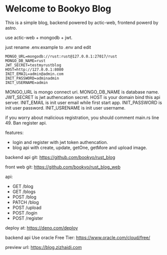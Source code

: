 # Welcome to Bookyo Blog

This is a simple blog, backend powered by actic-web, frontend powerd by astro.

use actic-web + mongodb + jwt.

just rename .env.example to .env and edit
```
MONGO_URL=mongodb://rust:rust@127.0.0.1:27017/rust
MONGO_DB_NAME=rust
JWT_SECRET=testmyrustblog
HOST=http://127.0.0.1:8080
INIT_EMAIL=admin@admin.com
INIT_PASSWORD=adminadmin
INIT_USERNAME=admin
```
MONGO_URL is mongo connect uri.
MONGO_DB_NAME is database name.
JWT_SECRET is jwt authencation secret.
HOST is your domain bind this api server.
INIT_EMAIL is init user email while first start app.
INIT_PASSWORD is init user password.
INIT_USRENAME is init user username.

if you worry about malicious registration, you should comment main.rs line 49. Ban register api.

features:
- login and register with jwt token authencation.
- blog api with create, update, getOne, getMore and upload image.

backend api git: https://github.com/bookyo/rust_blog

front web git: https://github.com/bookyo/rust_blog_web

api:
- GET /blog
- GET /blogs
- POST /blog
- PATCH /blog
- POST /upload
- POST /login
- POST /register

deploy at: https://deno.com/deploy

backend api Use oracle Free Tier: https://www.oracle.com/cloud/free/

preview url: https://blog.zizhaidi.com